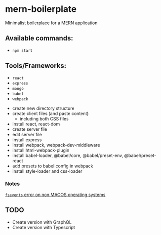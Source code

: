 # mern-boilerplate
Minimalist boilerplace for a MERN application

## Available commands:
 - `npm start`
 
## Tools/Frameworks:
- `react`
- `express`
- `mongo`
- `babel`
- `webpack`

* create new directory structure
* create client files (and paste content)
	* including both CSS files
* install react, react-dom
* create server file
* edit server file
* install express
* install webpack, webpack-dev-middleware
* install html-webpack-plugin
* install babel-loader, @babel/core, @babel/preset-env, @babel/preset-react
* add presets to babel config in webpack
* install style-loader and css-loader

### Notes

[`fsevents` error on non MACOS operating systems](https://stackoverflow.com/questions/46929196/how-to-solve-npm-install-throwing-fsevents-warning-on-non-mac-os)

## TODO
- Create version with GraphQL  
- Create version with Typescript
